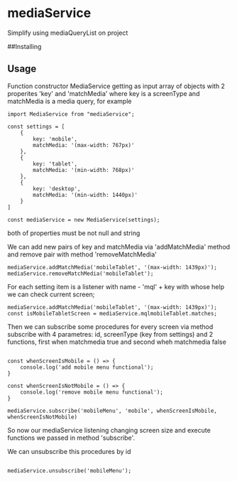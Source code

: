 # mediaService
Simplify using mediaQueryList on project

##Installing




## Usage

Function constructor MediaService getting as input array of objects with 2 properites 'key' and 'matchMedia' where key is a screenType and matchMedia is a media query, for example

```
import MediaService from "mediaService";

const settings = [
    {
        key: 'mobile',
        matchMedia: '(max-width: 767px)'
    },
    {
        key: 'tablet',
        matchMedia: '(min-width: 768px)'
    },
    {
        key: 'desktop',
        matchMedia: '(min-width: 1440px)'
    }
]

const mediaService = new MediaService(settings);
```

both of properties must be not null and string



We can add new pairs of key and matchMedia via 'addMatchMedia' method and remove pair with method 'removeMatchMedia'

```
mediaService.addMatchMedia('mobileTablet', '(max-width: 1439px)');
mediaService.removeMatchMedia('mobileTablet');

```

For each setting item is a listener with name - 'mql' + key with whose help we can check current screen;

```
mediaService.addMatchMedia('mobileTablet', '(max-width: 1439px)');
const isMobileTabletScreen = mediaService.mqlmobileTablet.matches;
```


Then we can subscribe some procedures for every screen via method subscribe with 4 parametres: id, screenType (key from settings) and 2 functions, first when matchmedia true and second wheh matchmedia false

```

const whenScreenIsMobile = () => {
    console.log('add mobile menu functional');
}

const whenScreenIsNotMobile = () => {
    console.log('remove mobile menu functional');
}

mediaService.subscribe('mobileMenu', 'mobile', whenScreenIsMobile, whenScreenIsNotMobile)

```

So now our mediaService listening changing screen size and execute functions we passed in method 'subscribe'.

We can unsubscribe this procedures by id

```

mediaService.unsubscribe('mobileMenu');

```
